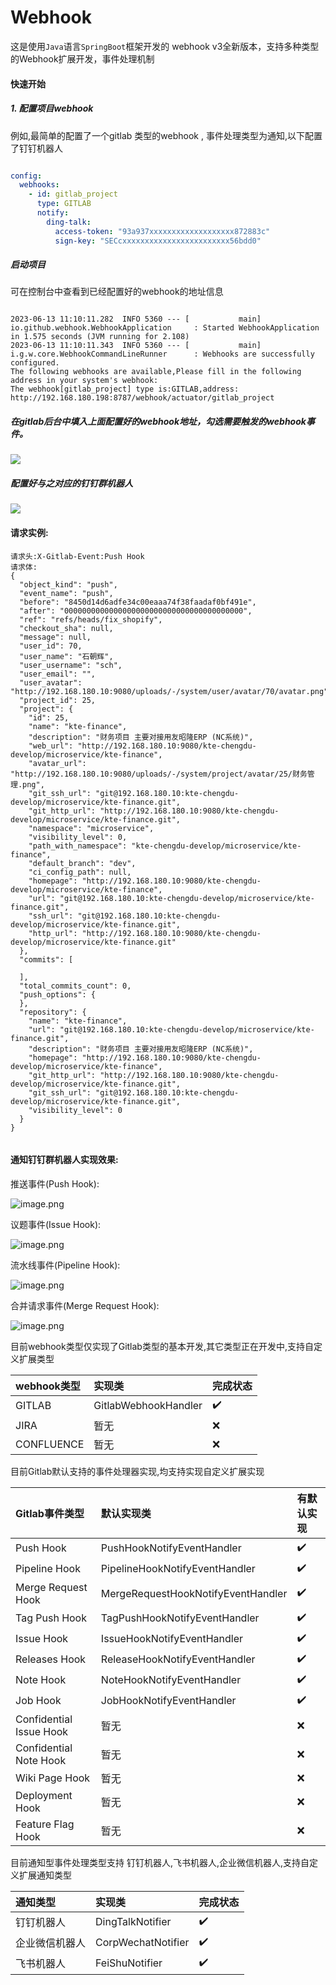 Webhook
=========

这是使用`Java`语言`SpringBoot`框架开发的 webhook v3全新版本，支持多种类型的Webhook扩展开发，事件处理机制

#### 快速开始

##### 1. 配置项目webhook

例如,最简单的配置了一个gitlab 类型的webhook , 事件处理类型为通知,以下配置了钉钉机器人

```yaml

config:
  webhooks:
    - id: gitlab_project
      type: GITLAB
      notify:
        ding-talk:
          access-token: "93a937xxxxxxxxxxxxxxxxxxx872883c"
          sign-key: "SECcxxxxxxxxxxxxxxxxxxxxxxxx56bdd0"

```

##### 启动项目

可在控制台中查看到已经配置好的webhook的地址信息

```text

2023-06-13 11:10:11.282  INFO 5360 --- [           main] io.github.webhook.WebhookApplication     : Started WebhookApplication in 1.575 seconds (JVM running for 2.108)
2023-06-13 11:10:11.343  INFO 5360 --- [           main] i.g.w.core.WebhookCommandLineRunner      : Webhooks are successfully configured.
The following webhooks are available,Please fill in the following address in your system's webhook: 
The webhook[gitlab_project] type is:GITLAB,address: http://192.168.180.198:8787/webhook/actuator/gitlab_project

```

##### 在gitlab后台中填入上面配置好的webhook地址，勾选需要触发的webhook事件。

![](https://img2023.cnblogs.com/blog/994599/202306/994599-20230613112658948-2091790637.png)

##### 配置好与之对应的钉钉群机器人

![](https://img2023.cnblogs.com/blog/994599/202306/994599-20230613113119870-930852617.png)
#### 请求实例:
```text
请求头:X-Gitlab-Event:Push Hook
请求体:
{
  "object_kind": "push",
  "event_name": "push",
  "before": "8450d14d6adfe34c00eaaa74f38faadaf0bf491e",
  "after": "0000000000000000000000000000000000000000",
  "ref": "refs/heads/fix_shopify",
  "checkout_sha": null,
  "message": null,
  "user_id": 70,
  "user_name": "石朝辉",
  "user_username": "sch",
  "user_email": "",
  "user_avatar": "http://192.168.180.10:9080/uploads/-/system/user/avatar/70/avatar.png",
  "project_id": 25,
  "project": {
    "id": 25,
    "name": "kte-finance",
    "description": "财务项目 主要对接用友昭隆ERP (NC系统)",
    "web_url": "http://192.168.180.10:9080/kte-chengdu-develop/microservice/kte-finance",
    "avatar_url": "http://192.168.180.10:9080/uploads/-/system/project/avatar/25/财务管理.png",
    "git_ssh_url": "git@192.168.180.10:kte-chengdu-develop/microservice/kte-finance.git",
    "git_http_url": "http://192.168.180.10:9080/kte-chengdu-develop/microservice/kte-finance.git",
    "namespace": "microservice",
    "visibility_level": 0,
    "path_with_namespace": "kte-chengdu-develop/microservice/kte-finance",
    "default_branch": "dev",
    "ci_config_path": null,
    "homepage": "http://192.168.180.10:9080/kte-chengdu-develop/microservice/kte-finance",
    "url": "git@192.168.180.10:kte-chengdu-develop/microservice/kte-finance.git",
    "ssh_url": "git@192.168.180.10:kte-chengdu-develop/microservice/kte-finance.git",
    "http_url": "http://192.168.180.10:9080/kte-chengdu-develop/microservice/kte-finance.git"
  },
  "commits": [

  ],
  "total_commits_count": 0,
  "push_options": {
  },
  "repository": {
    "name": "kte-finance",
    "url": "git@192.168.180.10:kte-chengdu-develop/microservice/kte-finance.git",
    "description": "财务项目 主要对接用友昭隆ERP (NC系统)",
    "homepage": "http://192.168.180.10:9080/kte-chengdu-develop/microservice/kte-finance",
    "git_http_url": "http://192.168.180.10:9080/kte-chengdu-develop/microservice/kte-finance.git",
    "git_ssh_url": "git@192.168.180.10:kte-chengdu-develop/microservice/kte-finance.git",
    "visibility_level": 0
  }
}


```

#### 通知钉钉群机器人实现效果:

推送事件(Push Hook):

![image.png](https://p9-juejin.byteimg.com/tos-cn-i-k3u1fbpfcp/5b40cf05991c4e09be7b1a6cc6878bc9~tplv-k3u1fbpfcp-watermark.image?)

议题事件(Issue Hook):

![image.png](https://p9-juejin.byteimg.com/tos-cn-i-k3u1fbpfcp/0bd1d11e732e45e7bd99a2e0a5731bdc~tplv-k3u1fbpfcp-watermark.image?)

流水线事件(Pipeline Hook):

![image.png](https://p9-juejin.byteimg.com/tos-cn-i-k3u1fbpfcp/be50a07007fe493c83ecb7e0491625bb~tplv-k3u1fbpfcp-watermark.image?)

合并请求事件(Merge Request Hook):

![image.png](https://p1-juejin.byteimg.com/tos-cn-i-k3u1fbpfcp/26ecf69c83b14f7ab53b3ecc974230e3~tplv-k3u1fbpfcp-watermark.image?)

目前webhook类型仅实现了Gitlab类型的基本开发,其它类型正在开发中,支持自定义扩展类型

| webhook类型  | 实现类                  | 完成状态 |
|:-----------|:---------------------|:-----|
| GITLAB     | GitlabWebhookHandler | ✔️   |
| JIRA       | 暂无                   | ❌    |
| CONFLUENCE | 暂无                   | ❌    |

目前Gitlab默认支持的事件处理器实现,均支持实现自定义扩展实现

| Gitlab事件类型              | 默认实现类                              | 有默认实现 |
|:------------------------|:-----------------------------------|:------|
| Push Hook               | PushHookNotifyEventHandler         | ✔️    |
| Pipeline Hook           | PipelineHookNotifyEventHandler     | ️✔️   |
| Merge Request Hook      | MergeRequestHookNotifyEventHandler | ✔️    |
| Tag Push Hook           | TagPushHookNotifyEventHandler      | ✔️    |
| Issue Hook              | IssueHookNotifyEventHandler        | ✔️    |
| Releases Hook           | ReleaseHookNotifyEventHandler      | ✔️    |
| Note Hook               | NoteHookNotifyEventHandler         | ✔️    |
| Job Hook                | JobHookNotifyEventHandler          | ✔️    |
| Confidential Issue Hook | 暂无                                 | ❌     |
| Confidential Note Hook  | 暂无                                 | ❌     |
| Wiki Page Hook          | 暂无                                 | ❌     |
| Deployment Hook         | 暂无                                 | ❌     |
| Feature Flag Hook       | 暂无                                 | ❌     |

目前通知型事件处理类型支持 钉钉机器人,飞书机器人,企业微信机器人,支持自定义扩展通知类型

| 通知类型    | 实现类                | 完成状态 |
|:--------|:-------------------|:-----|
| 钉钉机器人   | DingTalkNotifier   | ✔️   |
| 企业微信机器人 | CorpWechatNotifier | ✔️   |
| 飞书机器人   | FeiShuNotifier     | ✔️   |
